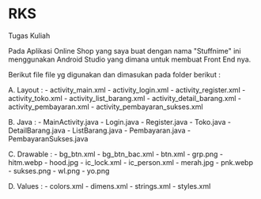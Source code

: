 # RKS
Tugas Kuliah

Pada Aplikasi Online Shop yang saya buat dengan nama "Stuffnime" ini menggunakan Android Studio yang dimana untuk membuat Front End nya.

Berikut file file yg digunakan dan dimasukan pada folder berikut :

A. Layout :
    - activity_main.xml
    - activity_login.xml
    - activity_register.xml
    - activity_toko.xml
    - activity_list_barang.xml
    - activity_detail_barang.xml
    - activity_pembayaran.xml
    - activity_pembayaran_sukses.xml

B. Java :
    - MainActivity.java
    - Login.java
    - Register.java
    - Toko.java
    - DetailBarang.java
    - ListBarang.java
    - Pembayaran.java
    - PembayaranSukses.java
    
C. Drawable :
    - bg_btn.xml
    - bg_btn_bac.xml
    - btn.xml
    - grp.png
    - hitm.webp
    - hood.jpg
    - ic_lock.xml
    - ic_person.xml
    - merah.jpg
    - pnk.webp
    - sukses.png
    - wl.png
    - yo.png
    
D. Values :
    - colors.xml
    - dimens.xml
    - strings.xml
    - styles.xml
    
